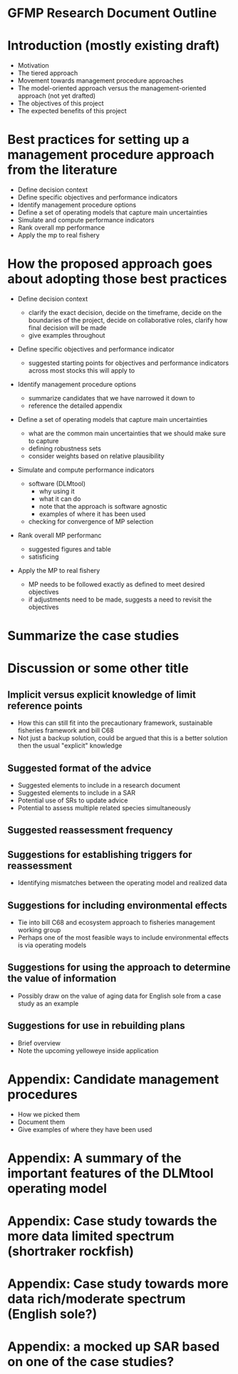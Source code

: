 # GFMP Research Document Outline

# Introduction (mostly existing draft)

* Motivation
* The tiered approach
* Movement towards management procedure approaches
* The model-oriented approach versus the management-oriented approach (not yet drafted)
* The objectives of this project
* The expected benefits of this project

# Best practices for setting up a management procedure approach from the literature

<!-- (draw on Punt et al. 2016 and/or Rob's work and/or herring roadmap?) -->
<!-- Briefly list suggested steps, for example (from herring roadmap for now) -->

* Define decision context
* Define specific objectives and performance indicators
* Identify management procedure options
* Define a set of operating models that capture main uncertainties
* Simulate and compute performance indicators
* Rank overall mp performance
* Apply the mp to real fishery

# How the proposed approach goes about adopting those best practices

* Define decision context
    - clarify the exact decision, decide on the timeframe, decide on the boundaries of the project, decide on collaborative roles, clarify how final decision will be made
    - give examples throughout

* Define specific objectives and performance indicator
    - suggested starting points for objectives and performance indicators across most stocks this will apply to

* Identify management procedure options
    - summarize candidates that we have narrowed it down to
    - reference the detailed appendix

* Define a set of operating models that capture main uncertainties
    - what are the common main uncertainties that we should make sure to capture
    - defining robustness sets
    - consider weights based on relative plausibility

* Simulate and compute performance indicators
    - software (DLMtool)
    	- why using it
    	- what it can do
    	- note that the approach is software agnostic
    	- examples of where it has been used
    - checking for convergence of MP selection

* Rank overall MP performanc
    - suggested figures and table
    - satisficing

* Apply the MP to real fishery
    - MP needs to be followed exactly as defined to meet desired objectives
    - if adjustments need to be made, suggests a need to revisit the objectives

# Summarize the case studies

# Discussion or some other title

## Implicit versus explicit knowledge of limit reference points

* How this can still fit into the precautionary framework, sustainable fisheries framework and bill C68
* Not just a backup solution, could be argued that this is a better solution then the usual "explicit" knowledge

## Suggested format of the advice

* Suggested elements to include in a research document
* Suggested elements to include in a SAR
* Potential use of SRs to update advice
* Potential to assess multiple related species simultaneously

## Suggested reassessment frequency

## Suggestions for establishing triggers for reassessment

* Identifying mismatches between the operating model and realized data

## Suggestions for including environmental effects

* Tie into bill C68 and ecosystem approach to fisheries management working group
* Perhaps one of the most feasible ways to include environmental effects is via operating models

## Suggestions for using the approach to determine the value of information

* Possibly draw on the value of aging data for English sole from a case study as an example

## Suggestions for use in rebuilding plans

* Brief overview
* Note the upcoming yelloweye inside application

# Appendix: Candidate management procedures

* How we picked them
* Document them
* Give examples of where they have been used

# Appendix: A summary of the important features of the DLMtool operating model

# Appendix: Case study towards the more data limited spectrum (shortraker rockfish)

# Appendix: Case study towards more data rich/moderate spectrum (English sole?)

# Appendix: a mocked up SAR based on one of the case studies? 

